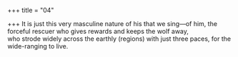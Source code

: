 +++
title = "04"

+++
It is just this very masculine nature of his that we sing—of him, the  forceful rescuer who gives rewards and keeps the wolf away,  
who strode widely across the earthly (regions) with just three paces, for  the wide-ranging to live. 